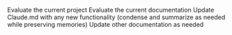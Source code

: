 Evaluate the current project
Evaluate the current documentation
Update Claude.md with any new functionality (condense and summarize as needed while preserving memories)
Update other documentation as needed